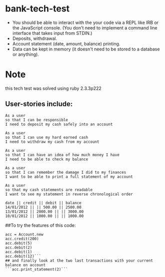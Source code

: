 # bank-tech-test
+ You should be able to interact with the your code via a REPL like IRB or the JavaScript console. (You don't   need to implement a command line interface that takes input from STDIN.)
+ Deposits, withdrawal.
+ Account statement (date, amount, balance) printing.
+ Data can be kept in memory (it doesn't need to be stored to a database or anything).

# Note
this tech test was solved using ruby 2.3.3p222

## User-stories include:
```
As a user
so that I can be responsible
I need to deposit my cash safely into an account
```
```
As a user
so that I can use my hard earned cash
I need to withdraw my cash from my account
```
```
As a user
so that I can have an idea of how much money I have
I need to be able to check my balance
```
```
As a user
so that I can remember the damage I did to my finances
I want to be able to print a full statement of my account
```
```
As a user
so that my cash statements are readable
I want to see my statement in reverse chronological order
```
```
date || credit || debit || balance
14/01/2012 || || 500.00 || 2500.00
13/01/2012 || 2000.00 || || 3000.00
10/01/2012 || 1000.00 || || 1000.00
```

##To try the features of this code:
```load './lib/account.rb'
acc = Account.new
acc.credit(200)
acc.debit(5)
acc.debit(2)
acc.debit(1)
acc.debit(12)```
## and finally look at the two last transactions with your current balance on account
```acc.print_statement(2)```
